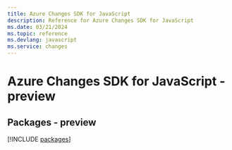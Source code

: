 ```yaml
---
title: Azure Changes SDK for JavaScript
description: Reference for Azure Changes SDK for JavaScript
ms.date: 03/21/2024
ms.topic: reference
ms.devlang: javascript
ms.service: changes
---
```

# Azure Changes SDK for JavaScript - preview
## Packages - preview
[!INCLUDE [packages](changes-index.md)]